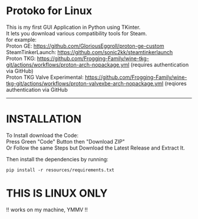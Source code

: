 # Protoko for Linux
This is my first GUI Application in Python using TKinter.  
It lets you download various compatibility tools for Steam.  
for example:  
Proton GE: https://github.com/GloriousEggroll/proton-ge-custom  
SteamTinkerLaunch: https://github.com/sonic2kk/steamtinkerlaunch  
Proton TKG: https://github.com/Frogging-Family/wine-tkg-git/actions/workflows/proton-arch-nopackage.yml (requires authentication via GitHub)  
Proton TKG Valve Experimental: https://github.com/Frogging-Family/wine-tkg-git/actions/workflows/proton-valvexbe-arch-nopackage.yml (reqiores authentication via GitHub  
  
_________________________________________________________________________________________________________________________________________________________________________

# INSTALLATION
To Install download the Code:  
Press Green "Code" Button then "Download ZIP"  
Or Follow the same Steps but Download the Latest Release and Extract It.  
  
Then install the dependencies by running:
```console
pip install -r resources/requirements.txt
```  
  
# THIS IS LINUX ONLY  
!! works on my machine, YMMV !!

